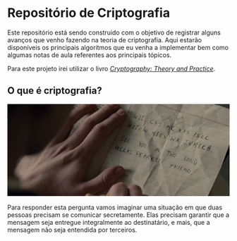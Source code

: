 # Repositório de Criptografia

Este repositório está sendo construido com o objetivo de registrar alguns avanços que venho fazendo na teoria de criptografia. Aqui estarão disponíveis os principais algoritmos que eu venha a implementar bem como algumas notas de aula referentes aos principais tópicos.

Para este projeto irei utilizar o livro [*Cryptography: Theory and Practice*](https://www.amazon.com.br/Cryptography-Practice-Douglas-Robert-Stinson-dp-1138197017/dp/1138197017/ref=dp_ob_image_bk).



## O que é criptografia?

![image info](./images/head.jpg)

Para responder esta pergunta vamos imaginar uma situação em que duas pessoas precisam se comunicar secretamente. Elas precisam garantir que a mensagem seja entregue integralmente ao destinatário, e mais, que a mensagem não seja entendida por terceiros.

